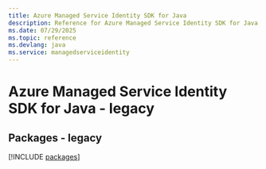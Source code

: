 ```yaml
---
title: Azure Managed Service Identity SDK for Java
description: Reference for Azure Managed Service Identity SDK for Java
ms.date: 07/29/2025
ms.topic: reference
ms.devlang: java
ms.service: managedserviceidentity
---
```

# Azure Managed Service Identity SDK for Java - legacy
## Packages - legacy
[!INCLUDE [packages](managed-service-identity-index.md)]
